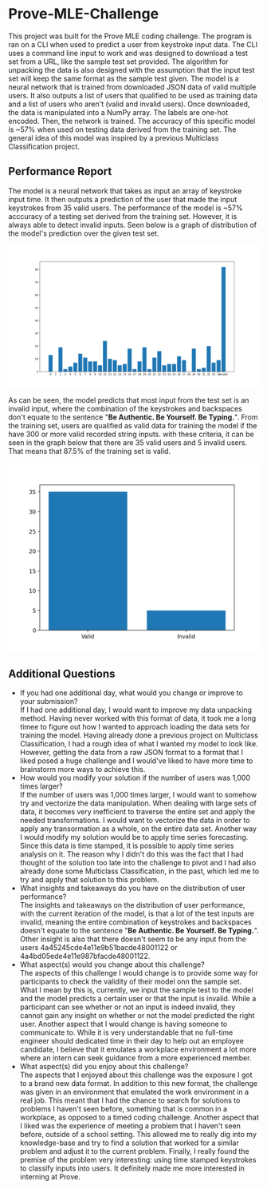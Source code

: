 # Prove-MLE-Challenge
 
This project was built for the Prove MLE coding challenge. The program is ran on a CLI when used to predict a user from keystroke input data. The CLI uses a command line input to work and was designed to download a test set from a URL, like the sample test set provided. The algorithm for unpacking the data is also designed with the assumption that the input test set will keep the same format as the sample test given. The model is a neural network that is trained from downloaded JSON data of valid multiple users. It also outputs a list of users that qualified to be used as training data and a list of users who aren't (valid and invalid users). Once downloaded, the data is manipulated into a NumPy array. The labels are one-hot encoded. Then, the network is trained. The accuracy of this specific model is ~57% when used on testing data derived from the training set. The general idea of this model was inspired by a previous Multiclass Classification project.

## Performance Report

The model is a neural network that takes as input an array of keystroke input time. It then outputs a prediction of the user that made the input keystrokes from 35 valid users. The performance of the model is ~57% acccuracy of a testing set derived from the training set. However, it is always able to detect invalid inputs. Seen below is a graph of distribution of the model's prediction over the given test set.

![Distribution Graph](Figure_1.png)

As can be seen, the model predicts that most input from the test set is an invalid input, where the combination of the keystrokes and backspaces don't equate to the sentence "**Be Authentic. Be Yourself. Be Typing.**". From the training set, users are qualified as valid data for training the model if the have 300 or more valid recorded string inputs. with these criteria, it can be seen in the graph below that there are 35 valid users and 5 invalid users. That means that 87.5% of the training set is valid.

![Valid and Invalid users](Figure_2.png)

## Additional Questions

* If you had one additional day, what would you change or improve to your submission?<br />
    If I had one additional day, I would want to improve my data unpacking method. Having never worked with this format of data, it took me a long timee to figure out how I wanted to approach loading the data sets for training the model. Having already done a previous project on Multiclass Classification, I had a rough idea of what I wanted my model to look like. However, getting the data from a raw JSON format to a format that I liked posed a huge challenge and I would've liked to have more time to brainstorm more ways to achieve this.<br />
* How would you modify your solution if the number of users was 1,000 times larger?<br />
    If the number of users was 1,000 times larger, I would want to somehow try and vectorize the data manipulation. When dealing with large sets of data, it becomes very inefficient to traverse the entire set and apply the needed transformations. I would want to vectorize the data in order to apply any transormation as a whole, on the entire data set. Another way I would modify my solution would be to apply time series forecasting. Since this data is time stamped, it is possible to apply time series analysis on it. The reason why I didn't do this was the fact that I had thought of the solution too late into the challenge to pivot and I had also already done some Multiclass Classification, in the past, which led me to try and apply that solution to this problem.<br />
* What insights and takeaways do you have on the distribution of user performance?<br />
    The insights and takeaways on the distribution of user performance, with the current iteration of the model, is that a lot of the test inputs are invalid, meaning the entire combination of keystrokes and backspaces doesn't equate to the sentence "**Be Authentic. Be Yourself. Be Typing.**". Other insight is also that there doesn't seem to be any input from the users 4a45245cde4e11e9b51bacde48001122 or 4a4bd05ede4e11e987bfacde48001122.<br />
* What aspect(s) would you change about this challenge?<br />
    The aspects of this challenge I would change is to provide some way for participants to check the validity of their model onn the sample set. What I mean by this is, currently, we input the sample test to the model and the model predicts a certain user or that the input is invalid. While a participant can see whether or not an input is indeed invalid, they cannot gain any insight on whether or not the model predicted the right user. Another aspect that I would change is having someone to communicate to. While it is very understandable that no full-time engineer should dedicated time in their day to help out an employee candidate, I believe that it emulates a workplace environment a lot more where an intern can seek guidance from a more experienced member.<br />
* What aspect(s) did you enjoy about this challenge?<br />
    The aspects that I enjoyed about this challenge was the exposure I got to a brand new data format. In addition to this new format, the challenge was given in an environment that emulated the work environment in a real job. This meant that I had the chance to search for solutions to problems I haven't seen before, something that is common in a workplace, as opposed to a timed coding challenge. Another aspect that I liked was the experience of meeting a problem that I haven't seen before, outside of a school setting. This allowed me to really dig into my knowledge-base and try to find a solution that worked for a similar problem and adjust it to the current problem. Finally, I really found the premise of the problem very interesting: using time stamped keystrokes to classify inputs into users. It definitely made me more interested in interning at Prove.